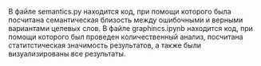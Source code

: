 В файле semantics.py находится код, при помощи которого была посчитана семантическая близость между ошибочными и верными вариантами целевых слов.
В файле graphincs.ipynb находится код, при помощи которого был проведен количественный анализ, посчитана статитстическая значимость результатов, а также были визуализированы все результаты.
